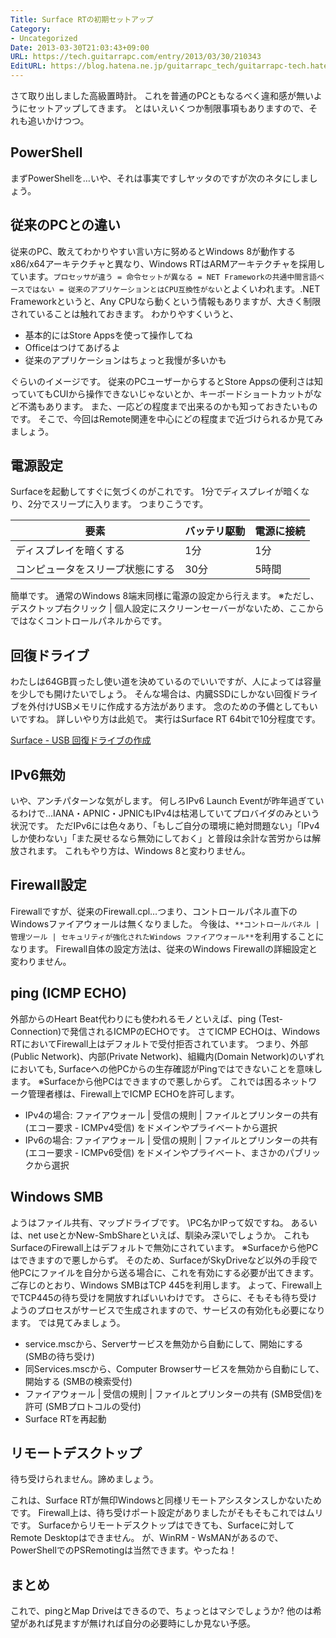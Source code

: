 ```yaml
---
Title: Surface RTの初期セットアップ
Category:
- Uncategorized
Date: 2013-03-30T21:03:43+09:00
URL: https://tech.guitarrapc.com/entry/2013/03/30/210343
EditURL: https://blog.hatena.ne.jp/guitarrapc_tech/guitarrapc-tech.hatenablog.com/atom/entry/6802418398340424020
---
```



さて取り出しました高級置時計。 これを普通のPCともなるべく違和感が無いようにセットアップしてきます。 とはいえいくつか制限事項もありますので、それも追いかけつつ。

## PowerShell

まずPowerShellを…いや、それは事実ですしヤッタのですが次のネタにしましょう。

## 従来のPCとの違い

従来のPC、敢えてわかりやすい言い方に努めるとWindows 8が動作するx86/x64アーキテクチャと異なり、Windows RTはARMアーキテクチャを採用しています。`プロセッサが違う = 命令セットが異なる = NET Frameworkの共通中間言語ベースではない = 従来のアプリケーションとはCPU互換性がない`とよくいわれます。.NET Frameworkというと、Any CPUなら動くという情報もありますが、大きく制限されていることは触れておきます。 わかりやすくいうと、

- 基本的にはStore Appsを使って操作してね
- Officeはつけてあげるよ
- 従来のアプリケーションはちょっと我慢が多いかも

ぐらいのイメージです。 従来のPCユーザーからするとStore Appsの便利さは知っていてもCUIから操作できないじゃないとか、キーボードショートカットがなど不満もあります。 また、一応どの程度まで出来るのかも知っておきたいものです。 そこで、今回はRemote関連を中心にどの程度まで近づけられるか見てみましょう。

## 電源設定
Surfaceを起動してすぐに気づくのがこれです。 1分でディスプレイが暗くなり、2分でスリープに入ります。 つまりこうです。

| 要素 | バッテリ駆動 | 電源に接続 |
| --- | --- | --- |
| ディスプレイを暗くする         | 1分         | 1分        |
| コンピュータをスリープ状態にする | 30分        | 5時間      |

簡単です。 通常のWindows 8端末同様に電源の設定から行えます。 ※ただし、デスクトップ右クリック | 個人設定にスクリーンセーバーがないため、ここからではなくコントロールパネルからです。

## 回復ドライブ

わたしは64GB買ったし使い道を決めているのでいいですが、人によっては容量を少しでも開けたいでしょう。 そんな場合は、内臓SSDにしかない回復ドライブを外付けUSBメモリに作成する方法があります。 念のための予備としてもいいですね。 詳しいやり方は此処で。 実行はSurface RT 64bitで10分程度です。

[Surface - USB 回復ドライブの作成](http://www.microsoft.com/surface/ja-JP/support/storage-files-and-folders/create-a-recovery-drive)

## IPv6無効

いや、アンチパターンな気がします。 何しろIPv6 Launch Eventが昨年過ぎているわけで…IANA・APNIC・JPNICもIPv4は枯渇していてプロバイダのみという状況です。
ただIPv6には色々あり、「もしご自分の環境に絶対問題ない」「IPv4しか使わない」「また戻せるなら無効にしておく」と普段は余計な苦労からは解放されます。 これもやり方は、Windows 8と変わりません。

## Firewall設定

Firewallですが、従来のFirewall.cpl…つまり、コントロールパネル直下のWindowsファイアウォールは無くなりました。 今後は、`**コントロールパネル | 管理ツール | セキュリティが強化されたWindows ファイアウォール**`を利用することになります。 Firewall自体の設定方法は、従来のWindows Firewallの詳細設定と変わりません。

## ping (ICMP ECHO)

外部からのHeart Beat代わりにも使われるモノといえば、ping (Test-Connection)で発信されるICMPのECHOです。 さてICMP ECHOは、Windows RTにおいてFirewall上はデフォルトで受付拒否されています。 つまり、外部(Public Network)、内部(Private Network)、組織内(Domain Network)のいずれにおいても, Surfaceへの他PCからの生存確認がPingではできないことを意味します。
※Surfaceから他PCはできますので悪しからず。 これでは困るネットワーク管理者様は、Firewall上でICMP ECHOを許可します。

* IPv4の場合: ファイアウォール | 受信の規則 | ファイルとプリンターの共有 (エコー要求 - ICMPv4受信) をドメインやプライベートから選択
* IPv6の場合: ファイアウォール | 受信の規則 | ファイルとプリンターの共有 (エコー要求 - ICMPv6受信) をドメインやプライベート、まさかのパブリックから選択

## Windows SMB

ようはファイル共有、マップドライブです。 \\PC名かIPって奴ですね。 あるいは、net useとかNew-SmbShareといえば、馴染み深いでしょうか。 これもSurfaceのFirewall上はデフォルトで無効にされています。 ※Surfaceから他PCはできますので悪しからず。 そのため、SurfaceがSkyDriveなど以外の手段で他PCにファイルを自分から送る場合に、これを有効にする必要が出てきます。 ご存じのとおり、Windows SMBはTCP 445を利用します。 よって、Firewall上でTCP445の待ち受けを開放すればいいわけです。 さらに、そもそも待ち受けようのプロセスがサービスで生成されますので、サービスの有効化も必要になります。 では見てみましょう。

- service.mscから、Serverサービスを無効から自動にして、開始にする (SMBの待ち受け)
- 同Services.mscから、Computer Browserサービスを無効から自動にして、開始する (SMBの検索受付)
- ファイアウォール | 受信の規則 | ファイルとプリンターの共有 (SMB受信)を許可 (SMBプロトコルの受付)
- Surface RTを再起動

## リモートデスクトップ

待ち受けられません。諦めましょう。

これは、Surface RTが無印Windowsと同様リモートアシスタンスしかないためです。 Firewall上は、待ち受けポート設定がありましたがそもそもこれではムリです。
Surfaceからリモートデスクトップはできても、Surfaceに対してRemote Desktopはできません。 が、WinRM - WsMANがあるので、PowerShellでのPSRemotingは当然できます。やったね！

## まとめ

これで、pingとMap Driveはできるので、ちょっとはマシでしょうか? 他のは希望があれば見ますが無ければ自分の必要時にしか見ない予感。
